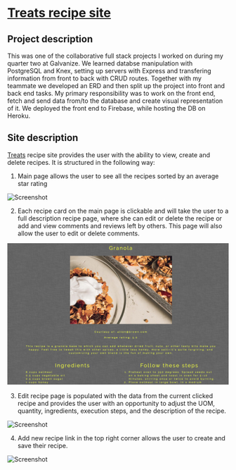 # [Treats recipe site](https://grecipes-f85d1.firebaseapp.com/)
## Project description
This was one of the collaborative full stack projects I worked on during my quarter two at Galvanize. We learned databse manipulation 
with PostgreSQL and Knex, setting up servers with Express and transfering information from front to back with CRUD routes. 
Together with my teammate we developed an ERD and then split up the project into front and back end tasks. My primary responsibility 
was to work on the front end, fetch and send data from/to the database and create visual representation of it. We deployed the 
front end to Firebase, while hosting the DB on Heroku.

## Site description
[Treats](https://grecipes-f85d1.firebaseapp.com/) recipe site provides the user with the ability to view, create and delete recipes.
It is structured in the following way:
1. Main page allows the user to see all the recipes sorted by an average star rating

![Screenshot](public/stylesheets/recipe-main.png)

2. Each recipe card on the main page is clickable and will take the user to a full description recipe page, where she can edit or delete the recipe
or add and view comments and reviews left by others. This page will also allow the user to edit or delete comments.

![Screenshot](public/stylesheets/each_recipe.png)

3. Edit recipe page is populated with the data from the current clicked recipe and provides the user with an opportunity to adjust the UOM,
quantity, ingredients, execution steps, and the description of the recipe.

![Screenshot](public/stylesheets/edit_page.png)

4. Add new recipe link in the top right corner allows the user to create and save their recipe.

![Screenshot](public/stylesheets/add_new.png)
